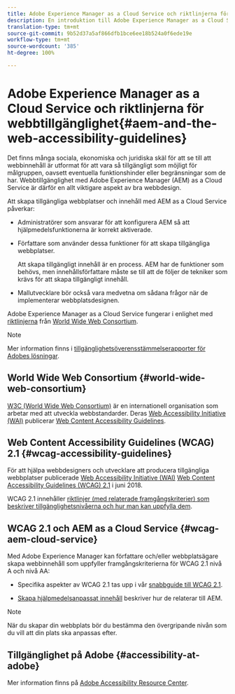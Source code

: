 ```yaml
---
title: Adobe Experience Manager as a Cloud Service och riktlinjerna för webbtillgänglighet
description: En introduktion till Adobe Experience Manager as a Cloud Service och riktlinjerna för webbtillgänglighet
translation-type: tm+mt
source-git-commit: 9b52d37a5af866dfb1bce6ee18b524a0f6ede19e
workflow-type: tm+mt
source-wordcount: '385'
ht-degree: 100%

---
```



# Adobe Experience Manager as a Cloud Service  och riktlinjerna för webbtillgänglighet{#aem-and-the-web-accessibility-guidelines}

Det finns många sociala, ekonomiska och juridiska skäl för att se till att webbinnehåll är utformat för att vara så tillgängligt som möjligt för målgruppen, oavsett eventuella funktionshinder eller begränsningar som de har. Webbtillgänglighet med Adobe Experience Manager (AEM) as a Cloud Service är därför en allt viktigare aspekt av bra webbdesign.

Att skapa tillgängliga webbplatser och innehåll med AEM as a Cloud Service påverkar:

* Administratörer som ansvarar för att konfigurera AEM så att hjälpmedelsfunktionerna är korrekt aktiverade.

* Författare som använder dessa funktioner för att skapa tillgängliga webbplatser.

   Att skapa tillgängligt innehåll är en process. AEM har de funktioner som behövs, men innehållsförfattare måste se till att de följer de tekniker som krävs för att skapa tillgängligt innehåll.

* Mallutvecklare bör också vara medvetna om sådana frågor när de implementerar webbplatsdesignen.

Adobe Experience Manager as a Cloud Service fungerar i enlighet med [riktlinjerna](#wcag-accessibility-guidelines) från [World Wide Web Consortium](#world-wide-web-consortium).

>[!NOTE]
>
>Mer information finns i [tillgänglighetsöverensstämmelserapporter för Adobes lösningar](https://www.adobe.com/accessibility/compliance.html).

## World Wide Web Consortium {#world-wide-web-consortium}

[W3C (World Wide Web Consortium)](https://www.w3.org/) är en internationell organisation som arbetar med att utveckla webbstandarder. Deras [Web Accessibility Initiative (WAI)](https://www.w3.org/WAI/) publicerar [Web Content Accessibility Guidelines](#wcag-accessibility-guidelines).

## Web Content Accessibility Guidelines (WCAG) 2.1 {#wcag-accessibility-guidelines}

För att hjälpa webbdesigners och utvecklare att producera tillgängliga webbplatser publicerade [Web Accessibility Initiative (WAI)](https://www.w3.org/WAI/) [Web Content Accessibility Guidelines (WCAG) 2.1](https://www.w3.org/TR/WCAG/) i juni 2018.

WCAG 2.1 innehåller [riktlinjer (med relaterade framgångskriterier) som beskriver tillgänglighetsnivåerna och hur man kan uppfylla dem](https://www.w3.org/TR/WCAG/#conformance).

## WCAG 2.1 och AEM as a Cloud Service {#wcag-aem-cloud-service}

Med Adobe Experience Manager kan författare och/eller webbplatsägare skapa webbinnehåll som uppfyller framgångskriterierna för WCAG 2.1 nivå A och nivå AA:

* Specifika aspekter av WCAG 2.1 tas upp i vår [snabbguide till WCAG 2.1](/help/onboarding/accessibility/quick-guide-wcag.md).

* [Skapa hjälpmedelsanpassat innehåll](/help/sites-cloud/authoring/fundamentals/accessible-content.md) beskriver hur de relaterar till AEM.

>[!NOTE]
>
>När du skapar din webbplats bör du bestämma den övergripande nivån som du vill att din plats ska anpassas efter.

<!--
* [Configuring the Rich Text Editor for Producing Accessible Sites](/help/sites-administering/rte-accessible-content.md)
  Guidelines on how administrators can configure AEM for producing accessible content.
-->

<!--
* [Accessibility in Assets](/help/assets/accessibility.md)
* [Creating Accessible Adaptive Forms](/help/forms/using/creating-accessible-adaptive-forms.md)
  Adobe Experience Manager (AEM) includes a number of features and capabilities that enhance the usability of adaptive forms for users with different abilities. The solution also assists form authors in creating accessible adaptive forms.
-->

## Tillgänglighet på Adobe {#accessibility-at-adobe}

Mer information finns på [Adobe Accessibility Resource Center](https://www.adobe.com/accessibility/).

